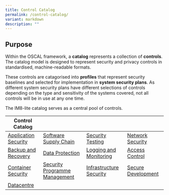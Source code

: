 ```yaml
---
title: Control Catalog
permalink: /control-catalog/
variant: markdown
description: ""
---
```

## Purpose

Within the OSCAL framework, a **catalog** represents a collection of **controls**. The catalog model is designed to represent security and privacy controls in standardised, machine-readable formats.

These controls are catagorised into **profiles** that represent security baselines and selected for implementation in **system security plans**. As different system security plans have different selections of controls depending on the type and sensitivity of the systems covered, not all controls will be in use at any one time.

The IM8-lite catalog serves as a central pool of controls.

| Control Catalog | | | |
| -- | -- | -- | -- |
| [Application Security](/control-catalog/001-application-security/) | [Software Supply Chain](/control-catalog/002-software-supply-chain/) | [Security Testing](/control-catalog/003-security-testing/) | [Network Security](/control-catalog/004-network-security/) |
| [Backup and Recovery](/control-catalog/005-backup-and-recovery/) |  [Data Protection](/control-catalog/006-data-protection/) | [Logging and Monitoring](/control-catalog/007-logging-and-monitoring/) | [Access Control](/control-catalog/008-access-control/) | 
[Container Security](/control-catalog/009-container-security/) | [Security Programme Management](/control-catalog/010-security-programme-management/) | [Infrastructure Security](/control-catalog/011-infrastructure-security/) | [Secure Development](/control-catalog/012-secure-development/) | 
[Datacentre](/control-catalog/013-datacentre/) |